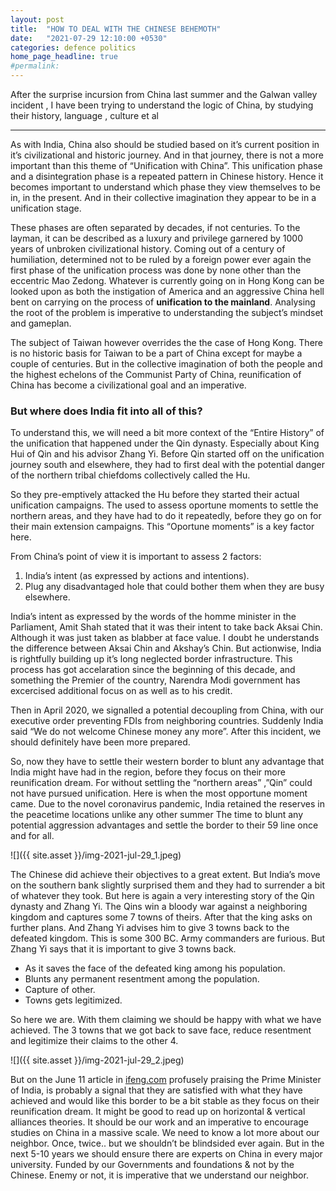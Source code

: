 ```yaml
---
layout: post
title:  "HOW TO DEAL WITH THE CHINESE BEHEMOTH"
date:   "2021-07-29 12:10:00 +0530"
categories: defence politics
home_page_headline: true
#permalink:
---
```



After the surprise incursion from China last summer and the Galwan valley incident , I have been trying to understand the logic of China, by studying their history, language , culture et al

___

As with India, China also should be studied based on it’s current position in it’s civilizational and historic journey. And in that journey, there is not a more important than this theme of “Unification with China”. This unification phase and a disintegration phase is a repeated pattern in Chinese history. Hence it becomes important to understand which phase they view themselves to be in, in the present. And in their collective imagination they appear to be in a unification stage.

These phases are often separated by decades, if not centuries. To the layman, it can be described as a luxury and privilege garnered by 1000 years of unbroken civilizational history. Coming out of a century of humiliation, determined not to be ruled by a foreign power ever again the first phase of the unification process was done by none other than the eccentric Mao Zedong. Whatever is currently going on in Hong Kong can be looked upon as both the instigation of America and an aggressive China hell bent on carrying on the process of **unification to the mainland**. Analysing the root of the problem is imperative to understanding the subject’s mindset and gameplan.

The subject of Taiwan however overrides the the case of Hong Kong. There is no historic basis for Taiwan to be a part of China except for maybe a couple of centuries. But in the collective imagination of both the people and the highest echelons of the Communist Party of China, reunification of China has become a civilizational goal and an imperative.

### But where does India fit into all of this?

To understand this, we will need a bit more context of the “Entire History” of the unification that happened under the Qin dynasty. Especially about King Hui of Qin and his advisor Zhang Yi. Before Qin started off on the unification journey south and elsewhere, they had to first deal with the potential danger of the northern tribal chiefdoms collectively called the Hu.

So they pre-emptively attacked the Hu before they started their actual unification campaigns. The used to assess oportune moments to settle the northern areas, and they have had to do it repeatedly, before they go on for their main extension campaigns. This “Oportune moments” is a key factor here.

From China’s point of view it is important to assess 2 factors:

1. India’s intent (as expressed by actions and intentions).
2. Plug any disadvantaged hole that could bother them when they are busy elsewhere.

India’s intent as expressed by the words of the homme minister in the Parliament, Amit Shah stated that it was their intent to take back Aksai Chin. Although it was just taken as blabber at face value. I doubt he understands the difference between Aksai Chin and Akshay’s Chin. But actionwise, India is rightfully building up it’s long neglected border infrastructure. This process has got accelaration since the beginning of this decade, and something the Premier of the country, Narendra Modi government has excercised additional focus on as well as to his credit.

Then in April 2020, we signalled a potential decoupling from China, with our executive order preventing FDIs from neighboring countries. Suddenly India said “We do not welcome Chinese money any more”. After this incident, we should definitely have been more prepared.

So, now they have to settle their western border to blunt any advantage that India might have had in the region, before they focus on their more reunification dream. For without settling the “northern areas” ,”Qin” could not have pursued unification. Here is when the most opportune moment came. Due to the novel coronavirus pandemic, India retained the reserves in the peacetime locations unlike any other summer The time to blunt any potential aggression advantages and settle the border to their 59 line once and for all.

![]({{ site.asset }}/img-2021-jul-29_1.jpeg)

The Chinese did achieve their objectives to a great extent. But India’s move on the southern bank slightly surprised them and they had to surrender a bit of whatever they took. But here is again a very interesting story of the Qin dynasty and Zhang Yi. The Qins win a bloody war against a neighboring kingdom and captures some 7 towns of theirs. After that the king asks on further plans. And Zhang Yi advises him to give 3 towns back to the defeated kingdom. This is some 300 BC. Army commanders are furious. But Zhang Yi says that it is important to give 3 towns back.

- As it saves the face of the defeated king among his population.
- Blunts any permanent resentment among the population.
- Capture of other.
- Towns gets legitimized.

So here we are. With them claiming we should be happy with what we have achieved. The 3 towns that we got back to save face, reduce resentment and legitimize their claims to the other 4.

![]({{ site.asset }}/img-2021-jul-29_2.jpeg)

But on the June 11 article in [ifeng.com](https://www.ifeng.com/) profusely praising the Prime Minister of India, is probably a signal that they are satisfied with what they have achieved and would like this border to be a bit stable as they focus on their reunification dream. It might be good to read up on horizontal & vertical alliances theories. It should be our work and an imperative to encourage studies on China in a massive scale. We need to know a lot more about our neighbor. Once, twice.. but we shouldn’t be blindsided ever again. But in the next 5-10 years we should ensure there are experts on China in every major university. Funded by our Governments and foundations & not by the Chinese. Enemy or not, it is imperative that we understand our neighbor.